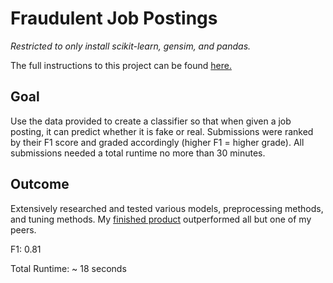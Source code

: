 
# Fraudulent Job Postings
*Restricted to only install scikit-learn, gensim, and pandas.*

The full instructions to this project can be found [here.](https://github.com/victorbpeterson/Fraudulent-Job-Postings/blob/main/Instructions.md)

## Goal
Use the data provided to create a classifier so that when given a job posting, it can predict whether it is fake or real.
Submissions were ranked by their F1 score and graded accordingly (higher F1 = higher grade). All submissions needed a total runtime no more than 30 minutes. 

## Outcome
Extensively researched and tested various models, preprocessing methods, and tuning methods.
My [finished product](https://github.com/victorbpeterson/Fraudulent-Job-Postings/blob/main/Project/project.py) outperformed all but one of my peers.

F1: 0.81

Total Runtime: ~ 18 seconds